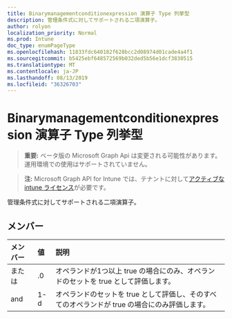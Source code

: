 ```yaml
---
title: Binarymanagementconditionexpression 演算子 Type 列挙型
description: 管理条件式に対してサポートされる二項演算子。
author: rolyon
localization_priority: Normal
ms.prod: Intune
doc_type: enumPageType
ms.openlocfilehash: 11833fdc640182f628bcc2d08974d01cade4a4f1
ms.sourcegitcommit: b5425ebf648572569b032ded5b56e1dcf3830515
ms.translationtype: MT
ms.contentlocale: ja-JP
ms.lasthandoff: 08/13/2019
ms.locfileid: "36326703"
---
```

# <a name="binarymanagementconditionexpressionoperatortype-enum-type"></a>Binarymanagementconditionexpression 演算子 Type 列挙型

> **重要:** ベータ版の Microsoft Graph Api は変更される可能性があります。運用環境での使用はサポートされていません。

> **注:** Microsoft Graph API for Intune では、テナントに対して[アクティブな intune ライセンス](https://go.microsoft.com/fwlink/?linkid=839381)が必要です。

管理条件式に対してサポートされる二項演算子。

## <a name="members"></a>メンバー
|メンバー|値|説明|
|:---|:---|:---|
|または|.0|オペランドが1つ以上 true の場合にのみ、オペランドのセットを true として評価します。|
|and|1-d|オペランドのセットを true として評価し、そのすべてのオペランドが true の場合にのみ評価します。|



